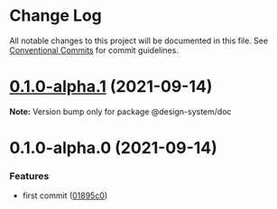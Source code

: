 # Change Log

All notable changes to this project will be documented in this file.
See [Conventional Commits](https://conventionalcommits.org) for commit guidelines.

# [0.1.0-alpha.1](https://github.com/gmonte/monorepo-ts.design-system/compare/@design-system/doc@0.1.0-alpha.0...@design-system/doc@0.1.0-alpha.1) (2021-09-14)

**Note:** Version bump only for package @design-system/doc





# 0.1.0-alpha.0 (2021-09-14)


### Features

* first commit ([01895c0](https://github.com/gmonte/monorepo-ts.design-system/commit/01895c026a7179268e3f6de88d319cee65f27d37))
